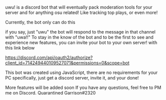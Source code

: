 uwu! is a discord bot that will eventually pack moderation tools for your server and for anything osu related! Like tracking top plays, or even more!

Currently, the bot only can do this

if you say, just "uwu" the bot will respond to the message in that channel with "uwa!!"
To stay in the know of the bot and to be the first to see and experience new features, you can invite your bot to your own server! with this link below

https://discord.com/api/oauth2/authorize?client_id=714249440109527071&permissions=0&scope=bot

This bot was created using JavaScript, there are no requirements for your PC specifically, just get a discord server, invite it, and your done!

More features will be added soon
If you have any questions, feel free to PM me on Discord.
Quarantined Garrison#2320 